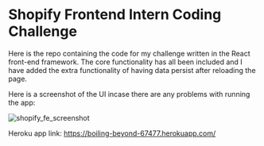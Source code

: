 # Shopify Frontend Intern Coding Challenge

Here is the repo containing the code for my challenge
written in the React front-end framework. The core
functionality has all been included and I have added the
extra functionality of having data persist after reloading
the page.

Here is a screenshot of the UI incase there are any problems
with running the app:

![shopify_fe_screenshot](https://user-images.githubusercontent.com/32990212/168952994-f63b7dfc-27c4-4fb6-8e21-1bb6d90597e3.png)

Heroku app link: https://boiling-beyond-67477.herokuapp.com/
